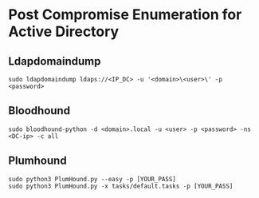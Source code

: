 # Post Compromise Enumeration for Active Directory

## Ldapdomaindump

```
sudo ldapdomaindump ldaps://<IP_DC> -u '<domain>\<user>\' -p <password>
```

## Bloodhound

```
sudo bloodhound-python -d <domain>.local -u <user> -p <password> -ns <DC-ip> -c all 
```

## Plumhound

```
sudo python3 PlumHound.py --easy -p [YOUR_PASS]
sudo python3 PlumHound.py -x tasks/default.tasks -p [YOUR_PASS]
```

